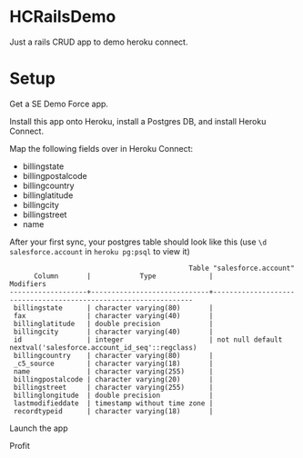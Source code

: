 HCRailsDemo
===========

Just a rails CRUD app to demo heroku connect.

Setup
=====

Get a SE Demo Force app.

Install this app onto Heroku, install a Postgres DB, and install Heroku Connect.

Map the following fields over in Heroku Connect:

 * billingstate 
 * billingpostalcode
 * billingcountry
 * billinglatitude
 * billingcity       
 * billingstreet    
 * name              

After your first sync, your postgres table should look like this (use `\d salesforce.account` in `heroku pg:psql` to view it)

                                                Table "salesforce.account"
          Column       |            Type             |                            Modifiers                            
    -------------------+-----------------------------+-----------------------------------------------------------------
     billingstate      | character varying(80)       | 
     fax               | character varying(40)       | 
     billinglatitude   | double precision            | 
     billingcity       | character varying(40)       | 
     id                | integer                     | not null default nextval('salesforce.account_id_seq'::regclass)
     billingcountry    | character varying(80)       | 
     _c5_source        | character varying(18)       | 
     name              | character varying(255)      | 
     billingpostalcode | character varying(20)       | 
     billingstreet     | character varying(255)      | 
     billinglongitude  | double precision            | 
     lastmodifieddate  | timestamp without time zone | 
     recordtypeid      | character varying(18)       | 

Launch the app

Profit


